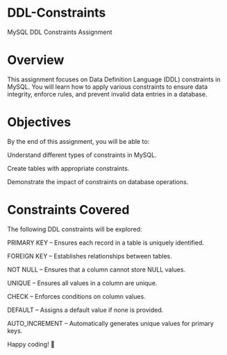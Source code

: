 # DDL-Constraints
MySQL DDL Constraints Assignment

# Overview

This assignment focuses on Data Definition Language (DDL) constraints in MySQL. You will learn how to apply various constraints to ensure data integrity, enforce rules, and prevent invalid data entries in a database.

# Objectives

By the end of this assignment, you will be able to:

Understand different types of constraints in MySQL.

Create tables with appropriate constraints.

Demonstrate the impact of constraints on database operations.

# Constraints Covered

The following DDL constraints will be explored:

PRIMARY KEY – Ensures each record in a table is uniquely identified.

FOREIGN KEY – Establishes relationships between tables.

NOT NULL – Ensures that a column cannot store NULL values.

UNIQUE – Ensures all values in a column are unique.

CHECK – Enforces conditions on column values.

DEFAULT – Assigns a default value if none is provided.

AUTO_INCREMENT – Automatically generates unique values for primary keys.



Happy coding! 🚀


